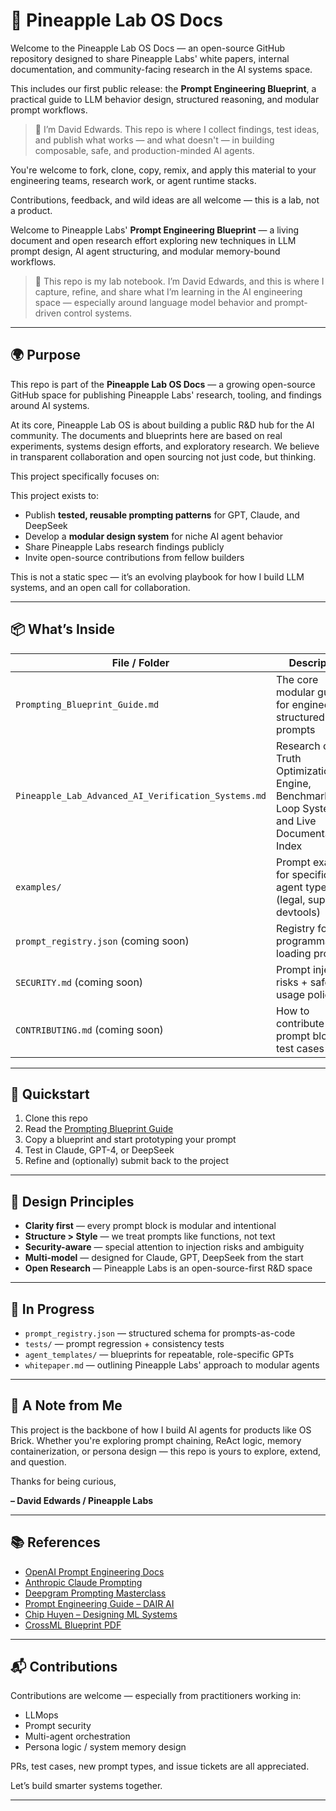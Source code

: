 # 🧠 Pineapple Lab OS Docs

Welcome to the Pineapple Lab OS Docs — an open-source GitHub repository designed to share Pineapple Labs' white papers, internal documentation, and community-facing research in the AI systems space.

This includes our first public release: the **Prompt Engineering Blueprint**, a practical guide to LLM behavior design, structured reasoning, and modular prompt workflows.

> 🧪 I’m David Edwards. This repo is where I collect findings, test ideas, and publish what works — and what doesn't — in building composable, safe, and production-minded AI agents.

You're welcome to fork, clone, copy, remix, and apply this material to your engineering teams, research work, or agent runtime stacks.

Contributions, feedback, and wild ideas are all welcome — this is a lab, not a product.

Welcome to Pineapple Labs' **Prompt Engineering Blueprint** — a living document and open research effort exploring new techniques in LLM prompt design, AI agent structuring, and modular memory-bound workflows.

> 🧪 This repo is my lab notebook. I’m David Edwards, and this is where I capture, refine, and share what I’m learning in the AI engineering space — especially around language model behavior and prompt-driven control systems.

---

## 🌍 Purpose

This repo is part of the **Pineapple Lab OS Docs** — a growing open-source GitHub space for publishing Pineapple Labs' research, tooling, and findings around AI systems.

At its core, Pineapple Lab OS is about building a public R\&D hub for the AI community. The documents and blueprints here are based on real experiments, systems design efforts, and exploratory research. We believe in transparent collaboration and open sourcing not just code, but thinking.

This project specifically focuses on:

This project exists to:

* Publish **tested, reusable prompting patterns** for GPT, Claude, and DeepSeek
* Develop a **modular design system** for niche AI agent behavior
* Share Pineapple Labs research findings publicly
* Invite open-source contributions from fellow builders

This is not a static spec — it’s an evolving playbook for how I build LLM systems, and an open call for collaboration.

---

## 📦 What’s Inside

| File / Folder                        | Description                                                         |
| ------------------------------------ | ------------------------------------------------------------------- |
| `Prompting_Blueprint_Guide.md`       | The core modular guide for engineering structured prompts           |
| `Pineapple_Lab_Advanced_AI_Verification_Systems.md` | Research on Truth Optimization Engine, Benchmarking Loop System, and Live Documentation Index |
| `examples/`                          | Prompt examples for specific agent types (legal, support, devtools) |
| `prompt_registry.json` (coming soon) | Registry for programmatically loading prompts                       |
| `SECURITY.md` (coming soon)          | Prompt injection risks + safe usage policies                        |
| `CONTRIBUTING.md` (coming soon)      | How to contribute new prompt blocks or test cases                   |

---

## 🔧 Quickstart

1. Clone this repo
2. Read the [Prompting Blueprint Guide](./Prompting_Blueprint_Guide.md)
3. Copy a blueprint and start prototyping your prompt
4. Test in Claude, GPT-4, or DeepSeek
5. Refine and (optionally) submit back to the project

---

## 🧠 Design Principles

* **Clarity first** — every prompt block is modular and intentional
* **Structure > Style** — we treat prompts like functions, not text
* **Security-aware** — special attention to injection risks and ambiguity
* **Multi-model** — designed for Claude, GPT, DeepSeek from the start
* **Open Research** — Pineapple Labs is an open-source-first R\&D space

---

## 🧱 In Progress

* `prompt_registry.json` — structured schema for prompts-as-code
* `tests/` — prompt regression + consistency tests
* `agent_templates/` — blueprints for repeatable, role-specific GPTs
* `whitepaper.md` — outlining Pineapple Labs' approach to modular agents

---

## 🧬 A Note from Me

This project is the backbone of how I build AI agents for products like OS Brick. Whether you're exploring prompt chaining, ReAct logic, memory containerization, or persona design — this repo is yours to explore, extend, and question.

Thanks for being curious,

**– David Edwards / Pineapple Labs**

---

## 📚 References

* [OpenAI Prompt Engineering Docs](https://platform.openai.com/docs)
* [Anthropic Claude Prompting](https://docs.anthropic.com/claude/prompt-engineering)
* [Deepgram Prompting Masterclass](https://deepgram.com/learn/prompt-engineering-masterclass)
* [Prompt Engineering Guide – DAIR AI](https://github.com/dair-ai/Prompt-Engineering-Guide)
* [Chip Huyen – Designing ML Systems](https://huyenchip.com/ml-interviews-book/)
* [CrossML Blueprint PDF](https://www.crossml.com/wp-content/uploads/2024/02/Prompt-Engineering-A-Blueprint-for-AI-Excellence.pdf)

---

## 📬 Contributions

Contributions are welcome — especially from practitioners working in:

* LLMops
* Prompt security
* Multi-agent orchestration
* Persona logic / system memory design

PRs, test cases, new prompt types, and issue tickets are all appreciated.

Let’s build smarter systems together.


---
